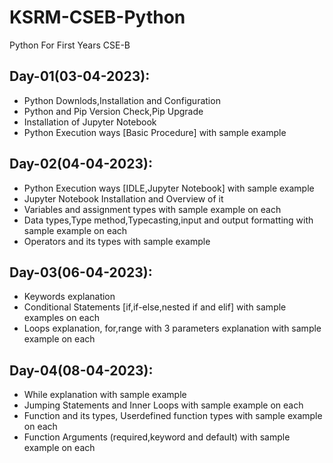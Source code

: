 # KSRM-CSEB-Python
Python For First Years CSE-B 

## Day-01(03-04-2023):
  - Python Downlods,Installation and Configuration
  - Python and Pip Version Check,Pip Upgrade
  - Installation of Jupyter Notebook
  - Python Execution ways [Basic Procedure] with sample example

## Day-02(04-04-2023):
  - Python Execution ways [IDLE,Jupyter Notebook] with sample example
  - Jupyter Notebook Installation and Overview of it
  - Variables and assignment types with sample example on each
  - Data types,Type method,Typecasting,input and output formatting with sample example on each
  - Operators and its types with sample example

## Day-03(06-04-2023):
  - Keywords explanation
  - Conditional Statements [if,if-else,nested if and elif] with sample examples on each
  - Loops explanation, for,range with 3 parameters explanation with sample example on each

## Day-04(08-04-2023):
  - While explanation with sample example
  - Jumping Statements and Inner Loops with sample example on each
  - Function and its types, Userdefined function types with sample example on each
  - Function Arguments (required,keyword and default) with sample example on each
  
